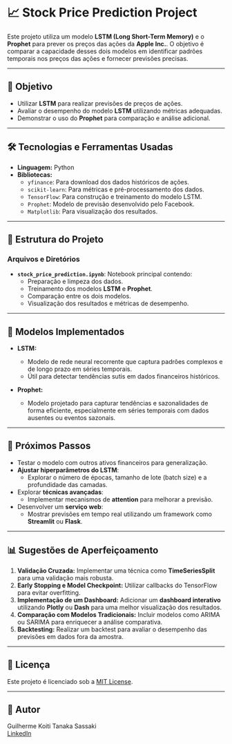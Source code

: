 
# 📈 **Stock Price Prediction Project**

Este projeto utiliza um modelo **LSTM (Long Short-Term Memory)** e o **Prophet** para prever os preços das ações da **Apple Inc.**. O objetivo é comparar a capacidade desses dois modelos em identificar padrões temporais nos preços das ações e fornecer previsões precisas.

---

## 🎯 **Objetivo**
- Utilizar **LSTM** para realizar previsões de preços de ações.
- Avaliar o desempenho do modelo **LSTM** utilizando métricas adequadas.
- Demonstrar o uso do **Prophet** para comparação e análise adicional.

---

## 🛠 **Tecnologias e Ferramentas Usadas**
- **Linguagem:** Python  
- **Bibliotecas:**
  - `yfinance`: Para download dos dados históricos de ações.
  - `scikit-learn`: Para métricas e pré-processamento dos dados.
  - `TensorFlow`: Para construção e treinamento do modelo LSTM.
  - `Prophet`: Modelo de previsão desenvolvido pelo Facebook.
  - `Matplotlib`: Para visualização dos resultados.

---

## 📂 **Estrutura do Projeto**
### **Arquivos e Diretórios**
- **`stock_price_prediction.ipynb`**: Notebook principal contendo:
  - Preparação e limpeza dos dados.
  - Treinamento dos modelos **LSTM** e **Prophet**.
  - Comparação entre os dois modelos.
  - Visualização dos resultados e métricas de desempenho.

---

## 🧠 **Modelos Implementados**
- **LSTM:**  
  - Modelo de rede neural recorrente que captura padrões complexos e de longo prazo em séries temporais.
  - Útil para detectar tendências sutis em dados financeiros históricos.

- **Prophet:**  
  - Modelo projetado para capturar tendências e sazonalidades de forma eficiente, especialmente em séries temporais com dados ausentes ou eventos sazonais.

---

## 🚀 **Próximos Passos**
- Testar o modelo com outros ativos financeiros para generalização.
- **Ajustar hiperparâmetros do LSTM**:  
  - Explorar o número de épocas, tamanho de lote (batch size) e a profundidade das camadas.
- Explorar **técnicas avançadas**:  
  - Implementar mecanismos de **attention** para melhorar a previsão.
- Desenvolver um **serviço web**:  
  - Mostrar previsões em tempo real utilizando um framework como **Streamlit** ou **Flask**.

---

## 📊 **Sugestões de Aperfeiçoamento**
1. **Validação Cruzada:** Implementar uma técnica como **TimeSeriesSplit** para uma validação mais robusta.
2. **Early Stopping e Model Checkpoint:** Utilizar callbacks do TensorFlow para evitar overfitting.
3. **Implementação de um Dashboard:** Adicionar um **dashboard interativo** utilizando **Plotly** ou **Dash** para uma melhor visualização dos resultados.
4. **Comparação com Modelos Tradicionais:** Incluir modelos como ARIMA ou SARIMA para enriquecer a análise comparativa.
5. **Backtesting:** Realizar um backtest para avaliar o desempenho das previsões em dados fora da amostra.

---

## 📝 **Licença**
Este projeto é licenciado sob a [MIT License](LICENSE).

---

## 👤 **Autor**
Guilherme Koiti Tanaka Sassaki  
[LinkedIn](https://www.linkedin.com/in/guilherme-sassaki-10b81ba7/)
